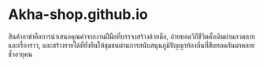 # Akha-shop.github.io
สินค้าอาข่าคือการนำเสนอคุณค่าจากงานฝีมือที่บรรจงสร้างด้วยมือ, ถ่ายทอดวิถีชีวิตดั้งเดิมผ่านลวดลายและเรื่องราว, และสร้างรายได้ที่ยั่งยืนให้ชุมชนผ่านการสนับสนุนภูมิปัญญาท้องถิ่นที่สืบทอดกันมาหลายชั่วอายุคน
